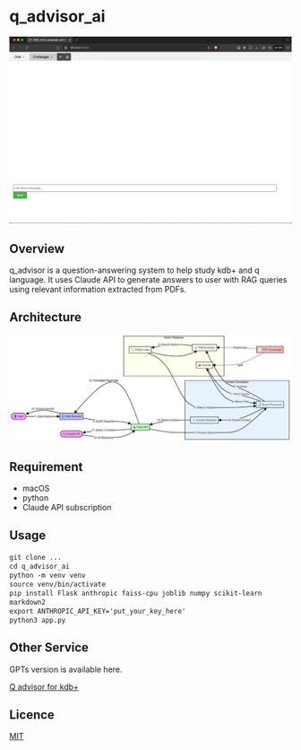 # q_advisor_ai

![gif](./images/q_ad.gif)

## Overview

q_advisor is a question-answering system to help study kdb+ and q language. It uses Claude API to generate answers to user with RAG queries using relevant information extracted from PDFs.

## Architecture

![alt](./images/architecture.png)

## Requirement

- macOS
- python
- Claude API subscription

## Usage

```
git clone ...
cd q_advisor_ai
python -m venv venv
source venv/bin/activate
pip install Flask anthropic faiss-cpu joblib numpy scikit-learn markdown2
export ANTHROPIC_API_KEY='put_your_key_here'
python3 app.py
```

## Other Service

GPTs version is available here.

[Q advisor for kdb+](https://chatgpt.com/g/g-xsRgQV9lF-q-advisor-for-kdb)

## Licence

[MIT](.LICENSE)
